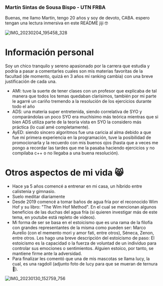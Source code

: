 ### Martín Sintas de Sousa Bispo - UTN FRBA

  Buenas, me llamo Martín, tengo 20 años y soy de devoto, CABA. espero tengan una lectura inmersiva en este README jiji 🤓

![IMG_20230204_195458_328](https://user-images.githubusercontent.com/129544689/229204050-e8cf2c82-4dfc-40c9-be23-d99792c8b9f5.jpg)

# Información personal
Soy un chico tranquilo y sereno apasionado por la carrera que estudia y podría a pasar a comentarles cuales son mis materias favoritas de la facultad (de momento, quizá en 3 años mí ranking cambia) con una breve justificación de cada una.
- AMI: tuve la suerte de tener clases con un profesor que explicaba de tal manera que todos los temas quedaban clarísimos, también por mi parte le agarré un cariño tremendo a la resolución de los ejercicios durante todo el año
- ADS: una materia super entretenida, siendo correlativa de SYO y comparándolas un poco SYO era muchísimo más teórica mientras que si bien ADS utiliza parte de la teoría vista en SYO la considero más práctica (lo cual amé completamente).
- AyED: siendo sincero algoritmos fue una caricia al alma debido a que fue mí primera experiencia en la programación, tuve la posibilidad de promocionarla y la recuerdo con mis buenos ojos (hasta que a veces me pongo a recordar las tardes que me la pasaba haciendo ejercicios y no compilaba c++ o no llegaba a una buena resolución).
#

# Otros aspectos de mi vida 😸
- Hace ya 5 años comencé a entrenar en mi casa, un híbrido entre calistenia y gimnasio.
- Suelo meditar diariamente
- Desde 2019 comencé a tomar baños de agua fría por el reconocido Wim Hof y su libro: "The Wim Hof Method". En el cual se mencionan algunos beneficios de las duchas del agua fría (si quieren investigar más de este tema, en youtube está repleto de videos).
- Mi forma de ser se basa en el estoicismo que es una rama de la filofía con grandes representantes de la misma como pueden ser: Marco Aurelio (con el memento mori y amor fati, entre otros), Séneca, Zenon, entre otros. Les hago una breve descripción del estoicismo de paso: El estoicismo es la capacidad o la fuerza de voluntad de un individuo para controlar sus emociones o sentimientos. Alguien estoico, por tanto, se mantiene firme ante la adversidad.
- Para finalizar les comentó que una de mis mascotas se llama lucy, la cual, es una ragdoll (adjunto foto de lucy para que se mueran de ternura 🤠).

![IMG_20230130_152759_756](https://user-images.githubusercontent.com/129544689/229211007-36f15cef-482b-4a3a-8c39-661abc763931.jpg)

#
